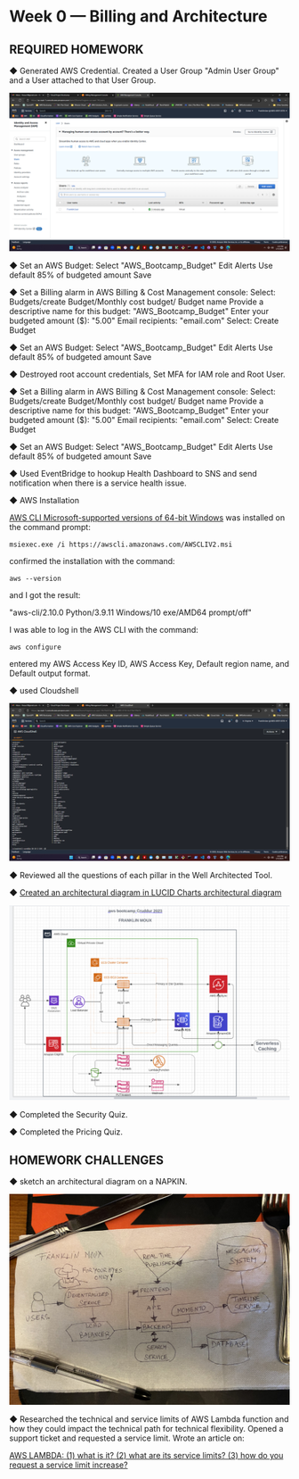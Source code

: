  # Week 0 — Billing and Architecture
    
 ## REQUIRED HOMEWORK

◆ Generated AWS Credential. Created a User Group "Admin User Group" and a User attached to that User Group. 

![Created a User](assets/Screenshot%20(184).png)

◆ Set an AWS Budget:
Select "AWS_Bootcamp_Budget"
Edit Alerts
Use default 85% of budgeted amount
Save

◆ Set a Billing alarm in AWS Billing & Cost Management console:
Select: Budgets/create Budget/Monthly cost budget/
Budget name
Provide a descriptive name for this budget:
"AWS_Bootcamp_Budget"
 Enter your budgeted amount ($):
"5.00"
Email recipients:
"email.com"
Select: Create Budget

◆ Set an AWS Budget:
Select "AWS_Bootcamp_Budget"
Edit Alerts
Use default 85% of budgeted amount
Save

◆ Destroyed root account credentials, Set MFA for IAM role and Root User. 

◆ Set a Billing alarm in AWS Billing & Cost Management console:
Select: Budgets/create Budget/Monthly cost budget/
Budget name
Provide a descriptive name for this budget:
"AWS_Bootcamp_Budget"
 Enter your budgeted amount ($):
"5.00"
Email recipients:
"email.com"
Select: Create Budget

◆ Set an AWS Budget:
Select "AWS_Bootcamp_Budget"
Edit Alerts
Use default 85% of budgeted amount
Save

◆ Used EventBridge to hookup Health Dashboard to SNS and send notification when there is a service health issue.

◆ AWS Installation

[AWS CLI Microsoft-supported versions of 64-bit Windows](https://docs.aws.amazon.com/cli/latest/userguide/getting-started-install.html)
was installed on the command prompt: 

```
msiexec.exe /i https://awscli.amazonaws.com/AWSCLIV2.msi
```
confirmed the installation with the command:
```
aws --version
```
and I got the result:

"aws-cli/2.10.0 Python/3.9.11 Windows/10 exe/AMD64 prompt/off"

I was able to log in the AWS CLI with the command:

```
aws configure
```

entered my AWS Access Key ID, AWS Access Key, Default region name, and Default output format.

◆ used Cloudshell

![Cloudshell](assets/Screenshot%20(185).png)

◆ Reviewed all the questions of each pillar in the Well Architected Tool.

◆ [Created an architectural diagram in LUCID Charts architectural diagram](https://lucid.app/lucidchart/4698c1f4-05d6-409e-8b75-674aa7893ede/edit?viewport_loc=-211%2C77%2C2739%2C1302%2C0_0&invitationId=inv_d6fc401f-cc02-4f23-8e54-233310f9f66c)

![Lucid Chart Architectural Diagram](assets/AWS%20bootcamp%20diagram.png)


◆ Completed the Security Quiz.

◆ Completed the Pricing Quiz.

## HOMEWORK CHALLENGES

◆ sketch an architectural diagram on a NAPKIN. 

![Architectural sketch on a napkin](assets/napkin.jpg)

◆ Researched the technical and service limits of AWS Lambda function and how they could impact the technical path for technical flexibility. 
Opened a support ticket and requested a service limit.
Wrote an article on:

[AWS LAMBDA: (1) what is it? (2) what are its service limits? (3) how do you request a service limit increase?](https://www.awsinformation.com/2023/02/15/aws-lambda-1-what-is-it-2-what-is-its-service-limits-3-how-do-you-request-a-service-limit-increase/)

